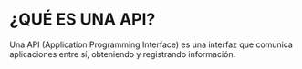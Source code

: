 # ¿QUÉ ES UNA API?

Una API (Application Programming Interface) es una interfaz que comunica aplicaciones entre sí, obteniendo y registrando información.
